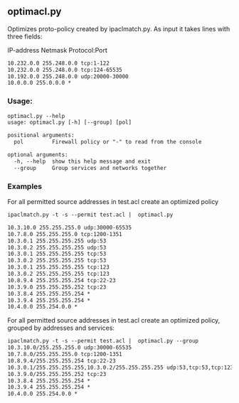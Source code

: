 ## optimacl.py
Optimizes proto-policy created by ipaclmatch.py. As input it takes lines with three fields:

IP-address Netmask Protocol:Port

```txt
10.232.0.0 255.248.0.0 tcp:1-122 
10.232.0.0 255.248.0.0 tcp:124-65535 
10.192.0.0 255.248.0.0 udp:20000-30000 
10.0.0.0 255.0.0.0 * 
```

### Usage:

```txt
optimacl.py --help
usage: optimacl.py [-h] [--group] [pol]

positional arguments:
  pol         Firewall policy or "-" to read from the console

optional arguments:
  -h, --help  show this help message and exit
  --group     Group services and networks together
```

### Examples

For all permitted source addresses in test.acl create an optimized policy

```txt
ipaclmatch.py -t -s --permit test.acl |  optimacl.py

10.3.10.0 255.255.255.0 udp:30000-65535
10.7.8.0 255.255.255.0 tcp:1200-1351
10.3.0.1 255.255.255.255 udp:53
10.3.0.2 255.255.255.255 udp:53
10.3.0.1 255.255.255.255 tcp:53
10.3.0.2 255.255.255.255 tcp:53
10.3.0.1 255.255.255.255 tcp:123
10.3.0.2 255.255.255.255 tcp:123
10.8.9.4 255.255.255.254 tcp:22-23
10.3.9.0 255.255.255.252 tcp:23
10.3.8.4 255.255.255.254 *
10.3.9.4 255.255.255.254 *
10.4.0.0 255.254.0.0 *
```

For all permitted source addresses in test.acl create an optimized policy, grouped by addresses and services:

```txt
ipaclmatch.py -t -s --permit test.acl |  optimacl.py --group
10.3.10.0/255.255.255.0 udp:30000-65535
10.7.8.0/255.255.255.0 tcp:1200-1351
10.8.9.4/255.255.255.254 tcp:22-23
10.3.0.1/255.255.255.255,10.3.0.2/255.255.255.255 udp:53,tcp:53,tcp:123
10.3.9.0/255.255.255.252 tcp:23
10.3.8.4 255.255.255.254 *
10.3.9.4 255.255.255.254 *
10.4.0.0 255.254.0.0 *
```
